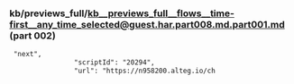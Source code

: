 ### kb/previews_full/kb__previews_full__flows__time-first__any_time_selected@guest.har.part008.md.part001.md (part 002)

```md
 "next",
                "scriptId": "20294",
                "url": "https://n958200.alteg.io/ch
```

```
